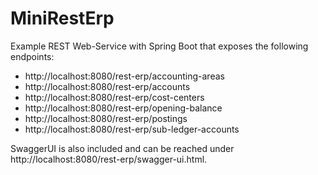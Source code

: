 # MiniRestErp
Example REST Web-Service with Spring Boot that exposes the following endpoints:
- http://localhost:8080/rest-erp/accounting-areas
- http://localhost:8080/rest-erp/accounts
- http://localhost:8080/rest-erp/cost-centers
- http://localhost:8080/rest-erp/opening-balance
- http://localhost:8080/rest-erp/postings
- http://localhost:8080/rest-erp/sub-ledger-accounts

SwaggerUI is also included and can be reached under http://localhost:8080/rest-erp/swagger-ui.html.
